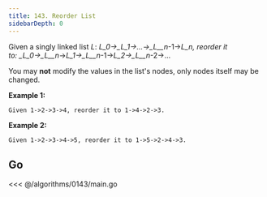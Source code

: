 ```yaml
---
title: 143. Reorder List
sidebarDepth: 0
---
```


Given a singly linked list *L*: *L_0→_L_1→…→_L\_\_n*-1→*L_n,
reorder it to: _L_0→_L\_\_n*→*L_1→_L\_\_n*-1→*L_2→_L\_\_n*-2→…

You may **not** modify the values in the list's nodes, only nodes itself may be changed.

**Example 1:**

```
Given 1->2->3->4, reorder it to 1->4->2->3.
```

**Example 2:**

```
Given 1->2->3->4->5, reorder it to 1->5->2->4->3.
```

## Go

<<< @/algorithms/0143/main.go
